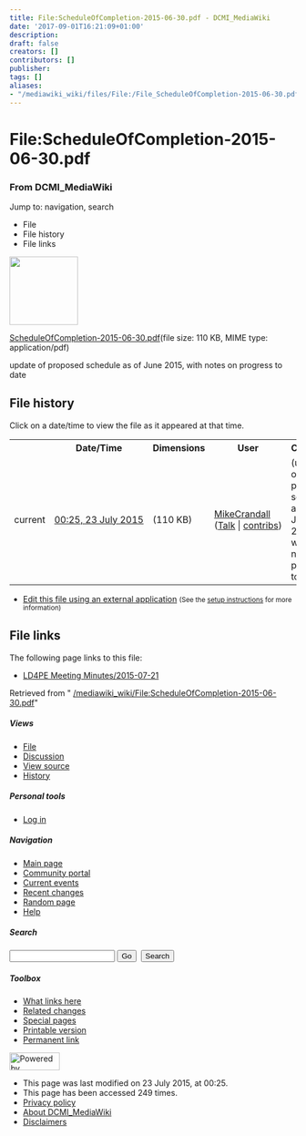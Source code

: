 ```yaml
---
title: File:ScheduleOfCompletion-2015-06-30.pdf - DCMI_MediaWiki
date: '2017-09-01T16:21:09+01:00'
description: 
draft: false
creators: []
contributors: []
publisher: 
tags: []
aliases:
- "/mediawiki_wiki/files/File:/File_ScheduleOfCompletion-2015-06-30.pdf.html"
---
```


<a id="top"></a>
# File:ScheduleOfCompletion-2015-06-30.pdf

### From DCMI\_MediaWiki

Jump to: navigation, search
<!-- start content -->
- File
- File history
- File links

 [<img alt="" src="/skins/common/images/icons/fileicon-pdf.png" width="120" height="120">](/mediawiki_wiki/files/ScheduleOfCompletion-2015-06-30.pdf)

[ScheduleOfCompletion-2015-06-30.pdf](/mediawiki_wiki/files/ScheduleOfCompletion-2015-06-30.pdf "ScheduleOfCompletion-2015-06-30.pdf")‎(file size: 110 KB, MIME type: application/pdf)

update of proposed schedule as of June 2015, with notes on progress to date

<!-- 
NewPP limit report
Preprocessor node count: 1/1000000
Post-expand include size: 0/2097152 bytes
Template argument size: 0/2097152 bytes
Expensive parser function count: 0/100
-->
## File history

Click on a date/time to view the file as it appeared at that time.

<table class="wikitable filehistory">
  <tr>
    <td></td>
    <th>Date/Time</th>
    <th>Dimensions</th>
    <th>User</th>
    <th>Comment</th>
  </tr>
  <tr>
    <td>current</td>
    <td class="filehistory-selected" style="white-space: nowrap;"><a href="/mediawiki_wiki/files/ScheduleOfCompletion-2015-06-30.pdf">00:25, 23 July 2015</a></td>
    <td> <span style="white-space: nowrap;">(110 KB)</span>
    </td>
    <td>
      <a href="/index.php?title=User:MikeCrandall&amp;action=edit&amp;redlink=1" class="new mw-userlink" title="User:MikeCrandall (page does not exist)">MikeCrandall</a> <span style="white-space: nowrap;"> <span class="mw-usertoollinks">(<a href="/index.php?title=User_talk:MikeCrandall&amp;action=edit&amp;redlink=1" class="new" title="User talk:MikeCrandall (page does not exist)">Talk</a> | <a href="/index.php/Special:Contributions/MikeCrandall" title="Special:Contributions/MikeCrandall">contribs</a>)</span></span>
    </td>
    <td> <span class="comment">(update of proposed schedule as of June 2015, with notes on progress to date)</span>
    </td>
  </tr>
</table>

  

- [Edit this file using an external application](/index.php?title=File:ScheduleOfCompletion-2015-06-30.pdf&action=edit&externaledit=true&mode=file "File:ScheduleOfCompletion-2015-06-30.pdf") <small>(See the <a href="http://www.mediawiki.org/wiki/Manual:External_editors" class="external text" rel="nofollow">setup instructions</a> for more information)</small>

## File links

The following page links to this file:

- [LD4PE Meeting Minutes/2015-07-21](/index.php/LD4PE_Meeting_Minutes/2015-07-21 "LD4PE Meeting Minutes/2015-07-21")

Retrieved from " [/mediawiki_wiki/File:ScheduleOfCompletion-2015-06-30.pdf](/mediawiki_wiki/files/File:/File:ScheduleOfCompletion-2015-06-30.pdf.html)"

<!-- end content -->

##### Views

- [File](/mediawiki_wiki/files/File:/File:ScheduleOfCompletion-2015-06-30.pdf.html "View the file page [c]")
- [Discussion](/index.php?title=File_talk:ScheduleOfCompletion-2015-06-30.pdf&action=edit&redlink=1 "Discussion about the content page [t]")
- [View source](/index.php?title=File:ScheduleOfCompletion-2015-06-30.pdf&action=edit "This page is protected.
You can view its source [e]")
- [History](/index.php?title=File:ScheduleOfCompletion-2015-06-30.pdf&action=history "Past revisions of this page [h]")

##### Personal tools

- [Log in](/index.php?title=Special:UserLogin&returnto=File:ScheduleOfCompletion-2015-06-30.pdf "You are encouraged to log in; however, it is not mandatory [o]")

<script type="text/javascript"> if (window.isMSIE55) fixalpha(); </script>

##### Navigation

- [Main page](/index.php/Main_Page "Visit the main page [z]")
- [Community portal](/index.php/DCMI_MediaWiki:Community_portal "About the project, what you can do, where to find things")
- [Current events](/index.php/DCMI_MediaWiki:Current_events "Find background information on current events")
- [Recent changes](/index.php/Special:RecentChanges "The list of recent changes in the wiki [r]")
- [Random page](/index.php/Special:Random "Load a random page [x]")
- [Help](/index.php/Help:Contents "The place to find out")

##### <label for="searchInput">Search</label>

<form action="/index.php" id="searchform">
				<input type="hidden" name="title" value="Special:Search">
				<input id="searchInput" title="Search DCMI_MediaWiki" accesskey="f" type="search" name="search">
				<input type="submit" name="go" class="searchButton" id="searchGoButton" value="Go" title="Go to a page with this exact name if exists"> 
				<input type="submit" name="fulltext" class="searchButton" id="mw-searchButton" value="Search" title="Search the pages for this text">
			</form>

##### Toolbox

- [What links here](/index.php/Special:WhatLinksHere/File:ScheduleOfCompletion-2015-06-30.pdf "List of all wiki pages that link here [j]")
- [Related changes](/index.php/Special:RecentChangesLinked/File:ScheduleOfCompletion-2015-06-30.pdf "Recent changes in pages linked from this page [k]")
- [Special pages](/index.php/Special:SpecialPages "List of all special pages [q]")
- [Printable version](/index.php?title=File:ScheduleOfCompletion-2015-06-30.pdf&printable=yes "Printable version of this page [p]")
- [Permanent link](/index.php?title=File:ScheduleOfCompletion-2015-06-30.pdf&oldid=9733 "Permanent link to this revision of the page")

<!-- end of the left (by default at least) column -->

 [<img src="/skins/common/images/poweredby_mediawiki_88x31.png" height="31" width="88" alt="Powered by MediaWiki">](http://www.mediawiki.org/)

- This page was last modified on 23 July 2015, at 00:25.
- This page has been accessed 249 times.
- [Privacy policy](/index.php/DCMI_MediaWiki:Privacy_policy "DCMI MediaWiki:Privacy policy")
- [About DCMI\_MediaWiki](/index.php/DCMI_MediaWiki:About "DCMI MediaWiki:About")
- [Disclaimers](/index.php/DCMI_MediaWiki:General_disclaimer "DCMI MediaWiki:General disclaimer")

<script>if (window.runOnloadHook) runOnloadHook();</script><!-- Served in 0.454 secs. -->
